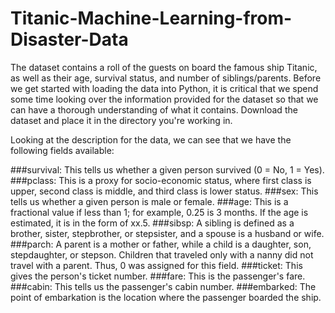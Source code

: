 # Titanic-Machine-Learning-from-Disaster-Data
The dataset contains a roll of the guests on board the famous ship Titanic, as well as their age, survival status, and number of siblings/parents. Before we get started with loading the data into Python, it is critical that we spend some time looking over the information provided for the dataset so that we can have a thorough understanding of what it contains. Download the dataset and place it in the directory you're working in.

Looking at the description for the data, we can see that we have the following fields available:

###survival: This tells us whether a given person survived (0 = No, 1 = Yes).
###pclass: This is a proxy for socio-economic status, where first class is upper, second class is middle, and third class is lower status.
###sex: This tells us whether a given person is male or female.
###age: This is a fractional value if less than 1; for example, 0.25 is 3 months. If the age is estimated, it is in the form of xx.5.
###sibsp: A sibling is defined as a brother, sister, stepbrother, or stepsister, and a spouse is a husband or wife.
###parch: A parent is a mother or father, while a child is a daughter, son, stepdaughter, or stepson. Children that traveled only with a nanny did not travel with a parent. Thus, 0 was assigned for this field.
###ticket: This gives the person's ticket number.
###fare: This is the passenger's fare.
###cabin: This tells us the passenger's cabin number.
###embarked: The point of embarkation is the location where the passenger boarded the ship.
